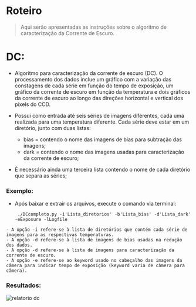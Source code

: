 # Roteiro
> Aqui serão apresentadas as instruções sobre o algoritmo de caracterização da Corrente de Escuro.

# DC:
   - Algoritmo para caracterização da corrente de escuro (DC). O processamento dos dados inclue um gráfico com a variação das constagens de cada série em função do tempo de exposição, um gráfico da corrente de escuro em função da temperatura e dois gráficos da corrente de escuro ao longo das direções horizontal e vertical dos pixels do CCD.
   - Possui como entrada até seis séries de imagens diferentes, cada uma realizada para uma temperatura diferente.
Cada série deve estar em um diretório, junto com duas listas: 

      - bias = contendo o nome das imagens de bias para subtração das imagens;
      - dark = contendo o nome das imagens usadas para caracterização da corrente de escuro;
   - É necessário ainda uma terceira lista contendo o nome de cada diretório que separa as séries;
   
### Exemplo:
   - Após baixar e extrair os arquivos, execute o comando via terminal:
   
          ./DCcompleto.py -i'Lista_diretorios' -b'Lista_bias' -d'Lista_dark' -eExposure -lLogfile
    
    - A opção -i refere-se à lista de diretórios que contém cada série de imagens para as respectivas temperaturas.
    - A opção -d refere-se à lista de imagens de bias usadas na redução dos dados.
    - A opção -d refere-se à lista de imagens para caracterização da corrente de escuro.
    - A opção -e refere-se ao keyword usado no cabeçalho das imagens da câmera para indicar tempo de exposição (keyword varia de câmera para câmera). 

### Resultados:
![relatorio dc](https://cloud.githubusercontent.com/assets/23655702/20596138/1e853c84-b224-11e6-8703-095d6ae7595b.png)
